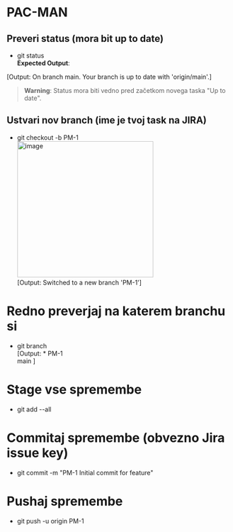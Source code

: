 # PAC-MAN

## Preveri status (mora bit up to date)
- git status<br />
**Expected Output**:

[Output: On branch main. Your branch is up to date with 'origin/main'.]
> **Warning**: Status mora biti vedno pred začetkom novega taska "Up to date".



## Ustvari nov branch (ime je tvoj task na JIRA)
- git checkout -b PM-1<br />
<img width="307" alt="image" src="https://github.com/BlazBracko/PAC-MAN/assets/134056113/8fdd8c2b-6993-4fab-925c-08b56553a846"> <br />
[Output: Switched to a new branch 'PM-1']

# Redno preverjaj na katerem branchu si
- git branch<br />
[Output: * PM-1 <br />
          main ]

# Stage vse spremembe
- git add --all

# Commitaj spremembe (obvezno Jira issue key)
- git commit -m "PM-1 Initial commit for feature"

# Pushaj spremembe
- git push -u origin PM-1
